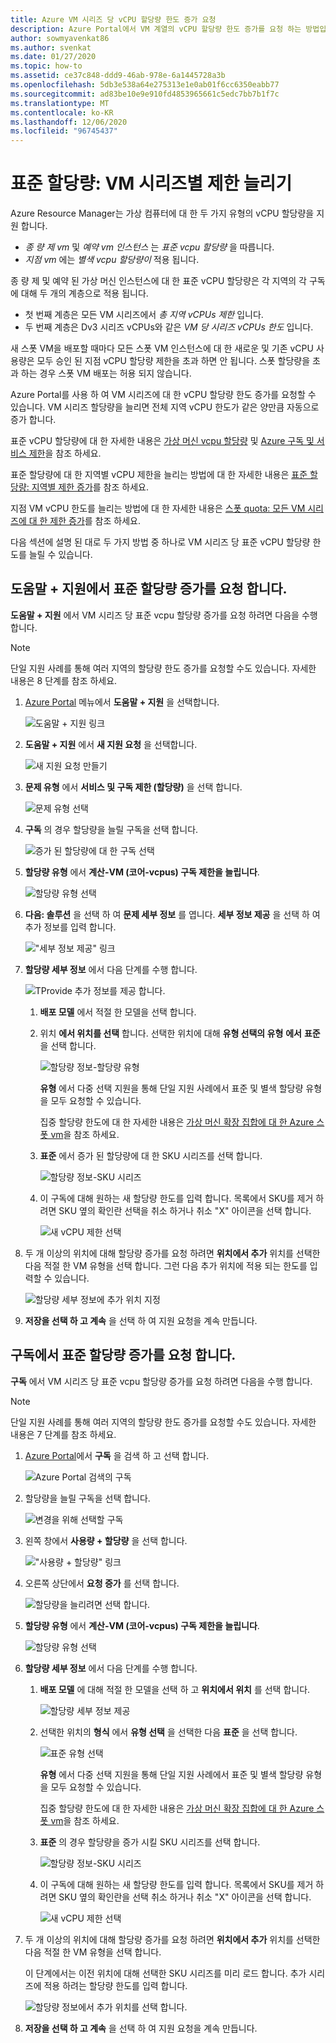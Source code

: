```yaml
---
title: Azure VM 시리즈 당 vCPU 할당량 한도 증가 요청
description: Azure Portal에서 VM 계열의 vCPU 할당량 한도 증가를 요청 하는 방법입니다. 그러면 전체 지역 vCPU 한도가 같은 양만큼 증가 합니다.
author: sowmyavenkat86
ms.author: svenkat
ms.date: 01/27/2020
ms.topic: how-to
ms.assetid: ce37c848-ddd9-46ab-978e-6a1445728a3b
ms.openlocfilehash: 5db3e538a64e275313e1e0ab01f6cc6350eabb77
ms.sourcegitcommit: ad83be10e9e910fd4853965661c5edc7bb7b1f7c
ms.translationtype: MT
ms.contentlocale: ko-KR
ms.lasthandoff: 12/06/2020
ms.locfileid: "96745437"
---
```

# <a name="standard-quota-increase-limits-by-vm-series"></a>표준 할당량: VM 시리즈별 제한 늘리기

Azure Resource Manager는 가상 컴퓨터에 대 한 두 가지 유형의 vCPU 할당량을 지원 합니다.

* *종 량 제 vm* 및 *예약 vm 인스턴스* 는 *표준 vcpu 할당량* 을 따릅니다.
* *지점 vm* 에는 *별색 vcpu 할당량이* 적용 됩니다.

종 량 제 및 예약 된 가상 머신 인스턴스에 대 한 표준 vCPU 할당량은 각 지역의 각 구독에 대해 두 개의 계층으로 적용 됩니다.

* 첫 번째 계층은 모든 VM 시리즈에서 *총 지역 vCPUs 제한* 입니다.
* 두 번째 계층은 Dv3 시리즈 vCPUs와 같은 *VM 당 시리즈 vCPUs 한도* 입니다.

새 스폿 VM을 배포할 때마다 모든 스폿 VM 인스턴스에 대 한 새로운 및 기존 vCPU 사용량은 모두 승인 된 지점 vCPU 할당량 제한을 초과 하면 안 됩니다. 스폿 할당량을 초과 하는 경우 스폿 VM 배포는 허용 되지 않습니다.

Azure Portal를 사용 하 여 VM 시리즈에 대 한 vCPU 할당량 한도 증가를 요청할 수 있습니다. VM 시리즈 할당량을 늘리면 전체 지역 vCPU 한도가 같은 양만큼 자동으로 증가 합니다.

표준 vCPU 할당량에 대 한 자세한 내용은 [가상 머신 vcpu 할당량](../../virtual-machines/windows/quotas.md) 및 [Azure 구독 및 서비스 제한](./classic-deployment-model-quota-increase-requests.md)을 참조 하세요.

표준 할당량에 대 한 지역별 vCPU 제한을 늘리는 방법에 대 한 자세한 내용은 [표준 할당량: 지역별 제한 증가](regional-quota-requests.md)를 참조 하세요.

지점 VM vCPU 한도를 늘리는 방법에 대 한 자세한 내용은 [스폿 quota: 모든 VM 시리즈에 대 한 제한 증가](low-priority-quota.md)를 참조 하세요.

다음 섹션에 설명 된 대로 두 가지 방법 중 하나로 VM 시리즈 당 표준 vCPU 할당량 한도를 늘릴 수 있습니다.

## <a name="request-a-standard-quota-increase-from-help--support"></a>도움말 + 지원에서 표준 할당량 증가를 요청 합니다.

**도움말 + 지원** 에서 VM 시리즈 당 표준 vcpu 할당량 증가를 요청 하려면 다음을 수행 합니다.

> [!NOTE]
> 단일 지원 사례를 통해 여러 지역의 할당량 한도 증가를 요청할 수도 있습니다. 자세한 내용은 8 단계를 참조 하세요.

1. [Azure Portal](https://portal.azure.com) 메뉴에서 **도움말 + 지원** 을 선택합니다.

   ![도움말 + 지원 링크](./media/resource-manager-core-quotas-request/help-plus-support.png)

1. **도움말 + 지원** 에서 **새 지원 요청** 을 선택합니다.

    ![새 지원 요청 만들기](./media/resource-manager-core-quotas-request/new-support-request.png)

1. **문제 유형** 에서 **서비스 및 구독 제한 (할당량)** 을 선택 합니다.

   ![문제 유형 선택](./media/resource-manager-core-quotas-request/select-quota-issue-type.png)

1. **구독** 의 경우 할당량을 늘릴 구독을 선택 합니다.

   ![증가 된 할당량에 대 한 구독 선택](./media/resource-manager-core-quotas-request/select-subscription-support-request.png)

1. **할당량 유형** 에서 **계산-VM (코어-vcpus) 구독 제한을 늘립니다**.

   ![할당량 유형 선택](./media/resource-manager-core-quotas-request/select-quota-type.png)

1. **다음: 솔루션** 을 선택 하 여 **문제 세부 정보** 를 엽니다. **세부 정보 제공** 을 선택 하 여 추가 정보를 입력 합니다.

   !["세부 정보 제공" 링크](./media/resource-manager-core-quotas-request/provide-details-link.png)

1. **할당량 세부 정보** 에서 다음 단계를 수행 합니다.

   ![TProvide 추가 정보를 제공 합니다.](./media/resource-manager-core-quotas-request/quota-details-deployment-rm-locations.png)

   1. **배포 모델** 에서 적절 한 모델을 선택 합니다.

   1. 위치 **에서 위치를 선택** 합니다. 선택한 위치에 대해 **유형 선택의 유형** **에서** **표준** 을 선택 합니다.

      ![할당량 정보-할당량 유형](./media/resource-manager-core-quotas-request/quota-details-select-standard-type.png)

      **유형** 에서 다중 선택 지원을 통해 단일 지원 사례에서 표준 및 별색 할당량 유형을 모두 요청할 수 있습니다.

      집중 할당량 한도에 대 한 자세한 내용은 [가상 머신 확장 집합에 대 한 Azure 스폿 vm](../../virtual-machine-scale-sets/use-spot.md)을 참조 하세요.

   1. **표준** 에서 증가 된 할당량에 대 한 SKU 시리즈를 선택 합니다.

      ![할당량 정보-SKU 시리즈](./media/resource-manager-core-quotas-request/quota-details-standard-select-series.png)

   1. 이 구독에 대해 원하는 새 할당량 한도를 입력 합니다. 목록에서 SKU를 제거 하려면 SKU 옆의 확인란 선택을 취소 하거나 취소 "X" 아이콘을 선택 합니다.

      ![새 vCPU 제한 선택](./media/resource-manager-core-quotas-request/quota-details-standard-set-vcpu-limit.png)

1. 두 개 이상의 위치에 대해 할당량 증가를 요청 하려면 **위치에서 추가** 위치를 선택한 다음 적절 한 VM 유형을 선택 합니다. 그런 다음 추가 위치에 적용 되는 한도를 입력할 수 있습니다.

   ![할당량 세부 정보에 추가 위치 지정](./media/resource-manager-core-quotas-request/quota-details-multiple-locations.png)

1. **저장을 선택 하 고 계속** 을 선택 하 여 지원 요청을 계속 만듭니다.

## <a name="request-a-standard-quota-increase-from-subscriptions"></a>구독에서 표준 할당량 증가를 요청 합니다.

**구독** 에서 VM 시리즈 당 표준 vcpu 할당량 증가를 요청 하려면 다음을 수행 합니다.

> [!NOTE]
> 단일 지원 사례를 통해 여러 지역의 할당량 한도 증가를 요청할 수도 있습니다. 자세한 내용은 7 단계를 참조 하세요.

1. [Azure Portal](https://portal.azure.com)에서 **구독** 을 검색 하 고 선택 합니다.

   ![Azure Portal 검색의 구독](./media/resource-manager-core-quotas-request/search-for-subscriptions.png)

1. 할당량을 늘릴 구독을 선택 합니다.

   ![변경을 위해 선택할 구독](./media/resource-manager-core-quotas-request/select-subscription-change-quota.png)

1. 왼쪽 창에서 **사용량 + 할당량** 을 선택 합니다.

   !["사용량 + 할당량" 링크](./media/resource-manager-core-quotas-request/select-usage-plus-quotas.png)

1. 오른쪽 상단에서 **요청 증가** 를 선택 합니다.

   ![할당량을 늘리려면 선택 합니다.](./media/resource-manager-core-quotas-request/request-increase-from-subscription.png)

1. **할당량 유형** 에서 **계산-VM (코어-vcpus) 구독 제한을 늘립니다**.

   ![할당량 유형 선택](./media/resource-manager-core-quotas-request/select-quota-type.png)

1. **할당량 세부 정보** 에서 다음 단계를 수행 합니다.

   1. **배포 모델** 에 대해 적절 한 모델을 선택 하 고 **위치에서 위치** 를 선택 합니다.

      ![할당량 세부 정보 제공](./media/resource-manager-core-quotas-request/quota-details-deployment-rm-locations.png)

   1. 선택한 위치의 **형식** 에서 **유형 선택** 을 선택한 다음 **표준** 을 선택 합니다.

      ![표준 유형 선택](./media/resource-manager-core-quotas-request/quota-details-select-standard-type.png)

      **유형** 에서 다중 선택 지원을 통해 단일 지원 사례에서 표준 및 별색 할당량 유형을 모두 요청할 수 있습니다.

      집중 할당량 한도에 대 한 자세한 내용은 [가상 머신 확장 집합에 대 한 Azure 스폿 vm](../../virtual-machine-scale-sets/use-spot.md)을 참조 하세요.

   1. **표준** 의 경우 할당량을 증가 시킬 SKU 시리즈를 선택 합니다.

      ![할당량 정보-SKU 시리즈](./media/resource-manager-core-quotas-request/quota-details-standard-select-series.png)

   1. 이 구독에 대해 원하는 새 할당량 한도를 입력 합니다. 목록에서 SKU를 제거 하려면 SKU 옆의 확인란을 선택 취소 하거나 취소 "X" 아이콘을 선택 합니다.

      ![새 vCPU 제한 선택](./media/resource-manager-core-quotas-request/quota-details-standard-set-vcpu-limit.png)

1. 두 개 이상의 위치에 대해 할당량 증가를 요청 하려면 **위치에서 추가** 위치를 선택한 다음 적절 한 VM 유형을 선택 합니다.

   이 단계에서는 이전 위치에 대해 선택한 SKU 시리즈를 미리 로드 합니다. 추가 시리즈에 적용 하려는 할당량 한도를 입력 합니다.

   ![할당량 정보에서 추가 위치를 선택 합니다.](./media/resource-manager-core-quotas-request/quota-details-multiple-locations.png)

1. **저장을 선택 하 고 계속** 을 선택 하 여 지원 요청을 계속 만듭니다.